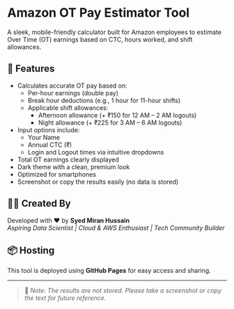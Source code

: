 # Amazon OT Pay Estimator Tool

A sleek, mobile-friendly calculator built for Amazon employees to estimate Over Time (OT) earnings based on CTC, hours worked, and shift allowances.

## 🔧 Features

- Calculates accurate OT pay based on:
  - Per-hour earnings (double pay)
  - Break hour deductions (e.g., 1 hour for 11-hour shifts)
  - Applicable shift allowances:
    - Afternoon allowance (+ ₹150 for 12 AM – 2 AM logouts)
    - Night allowance (+ ₹225 for 3 AM – 6 AM logouts)
- Input options include:
  - Your Name
  - Annual CTC (₹)
  - Login and Logout times via intuitive dropdowns
- Total OT earnings clearly displayed
- Dark theme with a clean, premium look
- Optimized for smartphones
- Screenshot or copy the results easily (no data is stored)

## 🧑‍💻 Created By

Developed with ❤️ by **Syed Miran Hussain**  
_Aspiring Data Scientist | Cloud & AWS Enthusiast | Tech Community Builder_

## 📦 Hosting

This tool is deployed using **GitHub Pages** for easy access and sharing.

---

> 📌 _Note: The results are not stored. Please take a screenshot or copy the text for future reference._
